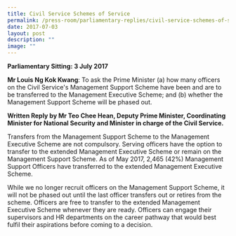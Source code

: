 ```yaml
---
title: Civil Service Schemes of Service
permalink: /press-room/parliamentary-replies/civil-service-schemes-of-service/
date: 2017-07-03
layout: post
description: ""
image: ""
---
```


**Parliamentary Sitting: 3 July 2017**  
  
**Mr Louis Ng Kok Kwang**: To ask the Prime Minister (a) how many officers on the Civil Service's Management Support Scheme have been and are to be transferred to the Management Executive Scheme; and (b) whether the Management Support Scheme will be phased out.   
  
**Written Reply by Mr Teo Chee Hean, Deputy Prime Minister, Coordinating Minister for National Security and Minister in charge of the Civil Service.**   
  
Transfers from the Management Support Scheme to the Management Executive Scheme are not compulsory. Serving officers have the option to transfer to the extended Management Executive Scheme or remain on the Management Support Scheme. As of May 2017, 2,465 (42%) Management Support Officers have transferred to the extended Management Executive Scheme.   
  
While we no longer recruit officers on the Management Support Scheme, it will not be phased out until the last officer transfers out or retires from the scheme. Officers are free to transfer to the extended Management Executive Scheme whenever they are ready. Officers can engage their supervisors and HR departments on the career pathway that would best fulfil their aspirations before coming to a decision.